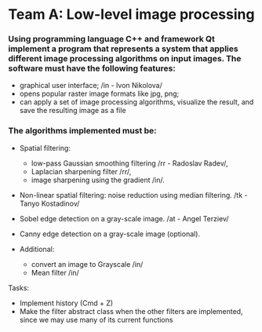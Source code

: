 








# Team A: Low-level image processing

### Using programming language C++ and framework Qt implement a program that represents a system that applies different image processing algorithms on input images. The software must have the following features:

- graphical user interface; /in - Ivon Nikolova/
- opens popular raster image formats like jpg, png;
- can apply a set of image processing algorithms, visualize the result, and save the resulting image as a file

### The algorithms implemented must be:

- Spatial filtering: 
  - low-pass Gaussian smoothing filtering /rr - Radoslav Radev/, 
  - Laplacian sharpening filter /rr/, 
  - image sharpening using the gradient /in/.
- Non-linear spatial filtering: noise reduction using median filtering. /tk - Tanyo Kostadinov/ 
- Sobel edge detection on a gray-scale image. /at - Angel Terziev/
- Canny edge detection on a gray-scale image (optional).

- Additional:
  - convert an image to Grayscale /in/
  - Mean filter  /in/

Tasks:
- Implement history (Cmd + Z)
- Make the filter abstract class when the other filters are implemented, since we may use many of its current functions
